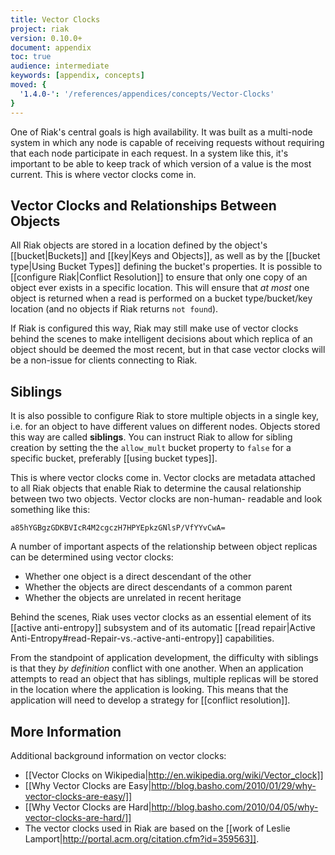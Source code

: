 ```yaml
---
title: Vector Clocks
project: riak
version: 0.10.0+
document: appendix
toc: true
audience: intermediate
keywords: [appendix, concepts]
moved: {
  '1.4.0-': '/references/appendices/concepts/Vector-Clocks'
}
---
```


One of Riak's central goals is high availability. It was built as a
multi-node system in which any node is capable of receiving requests
without requiring that each node participate in each request. In a
system like this, it's important to be able to keep track of which
version of a value is the most current. This is where vector clocks
come in.

## Vector Clocks and Relationships Between Objects

All Riak objects are stored in a location defined by the object's [[bucket|Buckets]]
and [[key|Keys and Objects]], as well as by the [[bucket type|Using Bucket Types]]
defining the bucket's properties. It is possible to [[configure Riak|Conflict Resolution]]
to ensure that only one copy of an object ever exists in a specific
location. This will ensure that _at most_ one object is returned when a
read is performed on a bucket type/bucket/key location (and no objects
if Riak returns `not found`).

If Riak is configured this way, Riak may still make use of vector clocks
behind the scenes to make intelligent decisions about which replica of
an object should be deemed the most recent, but in that case vector
clocks will be a non-issue for clients connecting to Riak.

## Siblings

It is also possible to configure Riak to store multiple objects in a
single key, i.e. for an object to have different values on different 
nodes. Objects stored this way are called **siblings**. You can instruct
Riak to allow for sibling creation by setting the the `allow_mult`
bucket property to `false` for a specific bucket, preferably [[using
bucket types]].

This is where vector clocks come in. Vector clocks are metadata attached
to all Riak objects that enable Riak to determine the causal
relationship between two two objects. Vector clocks are non-human-
readable and look something like this:

```
a85hYGBgzGDKBVIcR4M2cgczH7HPYEpkzGNlsP/VfYYvCwA=
```

A number of important aspects of the relationship between object
replicas can be determined using vector clocks:

 * Whether one object is a direct descendant of the other
 * Whether the objects are direct descendants of a common parent
 * Whether the objects are unrelated in recent heritage

Behind the scenes, Riak uses vector clocks as an essential element of
its [[active anti-entropy]] subsystem and of its automatic
[[read repair|Active Anti-Entropy#read-Repair-vs.-active-anti-entropy]]
capabilities.

From the standpoint of application development, the difficulty with
siblings is that they _by definition_ conflict with one another. When an
application attempts to read an object that has siblings, multiple
replicas will be stored in the location where the application is looking.
This means that the application will need to develop a strategy for
[[conflict resolution]]. 

## More Information

Additional background information on vector clocks:

* [[Vector Clocks on Wikipedia|http://en.wikipedia.org/wiki/Vector_clock]]
* [[Why Vector Clocks are Easy|http://blog.basho.com/2010/01/29/why-vector-clocks-are-easy/]]
* [[Why Vector Clocks are Hard|http://blog.basho.com/2010/04/05/why-vector-clocks-are-hard/]]
* The vector clocks used in Riak are based on the [[work of Leslie Lamport|http://portal.acm.org/citation.cfm?id=359563]].
